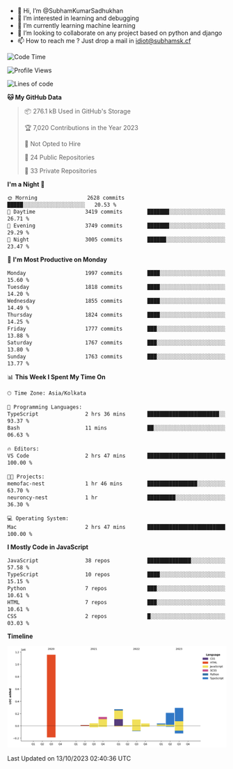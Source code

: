 - 👋 Hi, I’m @SubhamKumarSadhukhan
- 👀 I’m interested in learning and debugging
- 🌱 I’m currently learning machine learning
- 💞️ I’m looking to collaborate on any project based on python and django
- 📫 How to reach me ?
      Just drop a mail in idiot@subhamsk.cf

<!---
SubhamKumarSadhukhan/SubhamKumarSadhukhan is a ✨ special ✨ repository because its `README.md` (this file) appears on your GitHub profile.
You can click the Preview link to take a look at your changes.
--->


<!--START_SECTION:waka-->
![Code Time](http://img.shields.io/badge/Code%20Time-1%2C590%20hrs%2026%20mins-blue)

![Profile Views](http://img.shields.io/badge/Profile%20Views-1-blue)

![Lines of code](https://img.shields.io/badge/From%20Hello%20World%20I%27ve%20Written-2.3%20million%20lines%20of%20code-blue)

**🐱 My GitHub Data** 

> 📦 276.1 kB Used in GitHub's Storage 
 > 
> 🏆 7,020 Contributions in the Year 2023
 > 
> 🚫 Not Opted to Hire
 > 
> 📜 24 Public Repositories 
 > 
> 🔑 33 Private Repositories 
 > 
**I'm a Night 🦉** 

```text
🌞 Morning                2628 commits        █████░░░░░░░░░░░░░░░░░░░░   20.53 % 
🌆 Daytime                3419 commits        ███████░░░░░░░░░░░░░░░░░░   26.71 % 
🌃 Evening                3749 commits        ███████░░░░░░░░░░░░░░░░░░   29.29 % 
🌙 Night                  3005 commits        ██████░░░░░░░░░░░░░░░░░░░   23.47 % 
```
📅 **I'm Most Productive on Monday** 

```text
Monday                   1997 commits        ████░░░░░░░░░░░░░░░░░░░░░   15.60 % 
Tuesday                  1818 commits        ████░░░░░░░░░░░░░░░░░░░░░   14.20 % 
Wednesday                1855 commits        ████░░░░░░░░░░░░░░░░░░░░░   14.49 % 
Thursday                 1824 commits        ████░░░░░░░░░░░░░░░░░░░░░   14.25 % 
Friday                   1777 commits        ███░░░░░░░░░░░░░░░░░░░░░░   13.88 % 
Saturday                 1767 commits        ███░░░░░░░░░░░░░░░░░░░░░░   13.80 % 
Sunday                   1763 commits        ███░░░░░░░░░░░░░░░░░░░░░░   13.77 % 
```


📊 **This Week I Spent My Time On** 

```text
🕑︎ Time Zone: Asia/Kolkata

💬 Programming Languages: 
TypeScript               2 hrs 36 mins       ███████████████████████░░   93.37 % 
Bash                     11 mins             ██░░░░░░░░░░░░░░░░░░░░░░░   06.63 % 

🔥 Editors: 
VS Code                  2 hrs 47 mins       █████████████████████████   100.00 % 

🐱‍💻 Projects: 
memofac-nest             1 hr 46 mins        ████████████████░░░░░░░░░   63.70 % 
neuroncy-nest            1 hr                █████████░░░░░░░░░░░░░░░░   36.30 % 

💻 Operating System: 
Mac                      2 hrs 47 mins       █████████████████████████   100.00 % 
```

**I Mostly Code in JavaScript** 

```text
JavaScript               38 repos            ██████████████░░░░░░░░░░░   57.58 % 
TypeScript               10 repos            ████░░░░░░░░░░░░░░░░░░░░░   15.15 % 
Python                   7 repos             ███░░░░░░░░░░░░░░░░░░░░░░   10.61 % 
HTML                     7 repos             ███░░░░░░░░░░░░░░░░░░░░░░   10.61 % 
CSS                      2 repos             █░░░░░░░░░░░░░░░░░░░░░░░░   03.03 % 
```



**Timeline**

![Lines of Code chart](https://raw.githubusercontent.com/SubhamKumarSadhukhan/SubhamKumarSadhukhan/main/assets/bar_graph.png)


 Last Updated on 13/10/2023 02:40:36 UTC
<!--END_SECTION:waka-->
